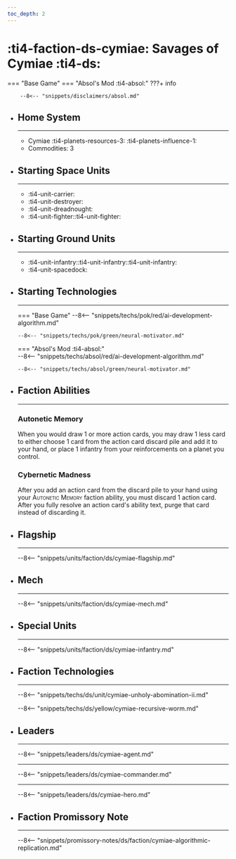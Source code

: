 ```yaml
---
toc_depth: 2
---
```


# :ti4-faction-ds-cymiae: Savages of Cymiae :ti4-ds:
=== "Base Game"
=== "Absol's Mod :ti4-absol:" 
    ???+ info

        --8<-- "snippets/disclaimers/absol.md"

<div class="grid cards" markdown>

-   ## __Home System__

    ---

    * Cymiae :ti4-planets-resources-3: :ti4-planets-influence-1:
    * Commodities: 3

</div>

<div class="grid cards" markdown>

-   ## __Starting Space Units__

    ---

    * :ti4-unit-carrier:
    * :ti4-unit-destroyer:
    * :ti4-unit-dreadnought:
    * :ti4-unit-fighter::ti4-unit-fighter:

-   ## __Starting Ground Units__

    ---

    * :ti4-unit-infantry::ti4-unit-infantry::ti4-unit-infantry:
    * :ti4-unit-spacedock:

-   ## __Starting Technologies__

    ---
    === "Base Game"
        --8<-- "snippets/techs/pok/red/ai-development-algorithm.md"

        --8<-- "snippets/techs/pok/green/neural-motivator.md"

    === "Absol's Mod :ti4-absol:"  
        --8<-- "snippets/techs/absol/red/ai-development-algorithm.md"

        --8<-- "snippets/techs/absol/green/neural-motivator.md"

-   ## __Faction Abilities__

    ---
    ### **Autonetic Memory**
    
    When you would draw 1 or more action cards, you may draw 1 less card to either choose 1 card from the action card discard pile and add it to your hand, or place 1 infantry from your reinforcements on a planet you control.

    ### **Cybernetic Madness**
    
    After you add an action card from the discard pile to your hand using your <span style="font-variant:small-caps;">Autonetic Memory</span> faction ability, you must discard 1 action card. 
    After you fully resolve an action card's ability text, purge that card instead of discarding it.

-   ## __Flagship__

    ---
    --8<-- "snippets/units/faction/ds/cymiae-flagship.md"

-   ## __Mech__

    ---
    --8<-- "snippets/units/faction/ds/cymiae-mech.md"

</div>

<div class="grid cards" markdown>

-   ## __Special Units__

    ---
    --8<-- "snippets/units/faction/ds/cymiae-infantry.md"

</div>

<div class="grid cards" markdown>

-   ## __Faction Technologies__

    ---

    --8<-- "snippets/techs/ds/unit/cymiae-unholy-abomination-ii.md"

    --8<-- "snippets/techs/ds/yellow/cymiae-recursive-worm.md"


-   ## __Leaders__

    ---
    
    --8<-- "snippets/leaders/ds/cymiae-agent.md"

    ---

    --8<-- "snippets/leaders/ds/cymiae-commander.md"

    ---

    --8<-- "snippets/leaders/ds/cymiae-hero.md"

-   ## __Faction Promissory Note__

    ---
    --8<-- "snippets/promissory-notes/ds/faction/cymiae-algorithmic-replication.md"

</div>
